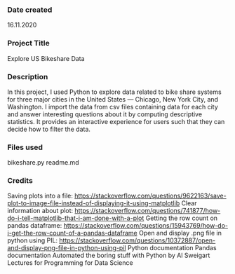 ### Date created

16.11.2020

### Project Title

Explore US Bikeshare Data

### Description

In this project, I used Python to explore data related to bike share systems for three major cities in the United States — Chicago, New York City, and Washington. I import the data from csv files containing data for each city and answer interesting questions about it by computing descriptive statistics. It provides an interactive experience for users such that they can decide how to filter the data.

### Files used

bikeshare.py 
readme.md

### Credits

Saving plots into a file: https://stackoverflow.com/questions/9622163/save-plot-to-image-file-instead-of-displaying-it-using-matplotlib
Clear information about plot: https://stackoverflow.com/questions/741877/how-do-i-tell-matplotlib-that-i-am-done-with-a-plot
Getting the row count on pandas dataframe: https://stackoverflow.com/questions/15943769/how-do-i-get-the-row-count-of-a-pandas-dataframe
Open and display .png file in python using PIL: https://stackoverflow.com/questions/10372887/open-and-display-png-file-in-python-using-pil
Python documentation
Pandas documentation
Automated the boring stuff with Python by Al Sweigart
Lectures for Programming for Data Science
